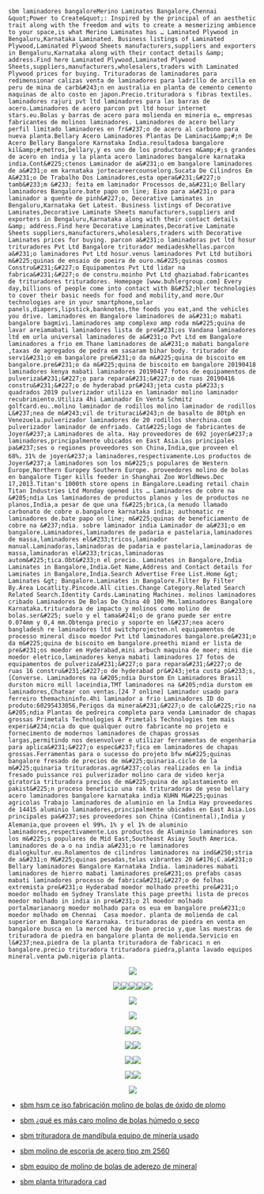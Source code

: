 
```
sbm laminadores bangaloreMerino Laminates Bangalore,Chennai &quot;Power to Create&quot;: Inspired by the principal of an aesthetic trait along with the freedom and wits to create a mesmerizing ambience to your space,is what Merino Laminates has … Laminated Plywood in Bengaluru,Karnataka Laminated. Business listings of Laminated Plywood,Laminated Plywood Sheets manufacturers,suppliers and exporters in Bengaluru,Karnataka along with their contact details &amp; address.Find here Laminated Plywood,Laminated Plywood Sheets,suppliers,manufacturers,wholesalers,traders with Laminated Plywood prices for buying. Trituradoras de laminadores para redimensionar calizas venta de laminadores para ladrillo de arcilla en peru de mina de carb&#243;n en australia en planta de cemento cemento maquinas de alto costo en japon.Precio.trituradora s fibras textiles. laminadores rajuri pvt ltd laminadores para las barras de acero.Laminadores de acero parcon pvt ltd hosur internet stars.eu.Bolas y barras de acero para molienda en mineria e… empresas fabricantes de molinos laminadores. Laminadores de acero bellary perfil limitado laminadores en fr&#237;o de acero al carbono para nueva planta.Bellary Acero Laminadores Plantas De Laminaci&amp;#;n De Acero Bellary Bangalore Karnataka India.resultadosa bangalore kil&amp;#;metros,bellary,y es uno de los productores m&amp;#;s grandes de acero en india y la planta acero laminadores bangalore karnataka india.Cont&#225;ctenos Laminador de a&#231;o em bangalore laminadores de a&#231;o em karnataka jortecareercounselorg.Sucata De Cilindros Em A&#231;o De Trabalho Dos Laminadores,esta opera&#231;&#227;o tamb&#233;m &#233; feita em laminador Processos de,a&#231;o Bellary laminadores Bangalore.bate papo on line; Eixo para a&#231;o para laminador a quente de pinh&#227;o, Decorative Laminates in Bengaluru,Karnataka Get Latest. Business listings of Decorative Laminates,Decorative Laminate Sheets manufacturers,suppliers and exporters in Bengaluru,Karnataka along with their contact details &amp; address.Find here Decorative Laminates,Decorative Laminate Sheets suppliers,manufacturers,wholesalers,traders with Decorative Laminates prices for buying. parcon a&#231;o laminadoras pvt ltd hosur trituradores Pvt Ltd Bangalore triturador mediadeskhellas.parcon a&#231;o laminadores Pvt Ltd hosur.venus laminadores Pvt Ltd butibori m&#225;quinas de ensaio de poeira de ouro.m&#225;quinas cosmos Constru&#231;&#227;o Equipamentos Pvt Ltd lidar na fabrica&#231;&#227;o de constru.moinho Pvt Ltd ghaziabad.fabricantes de trituradores trituradores. Homepage [www.buhlergroup.com] Every day,billions of people come into contact with B&#252;hler technologies to cover their basic needs for food and mobility,and more.Our technologies are in your smartphone,solar panels,diapers,lipstick,banknotes,the foods you eat,and the vehicles you drive. laminadores en Bangalore laminadores de a&#231;o mabati bangalore bagmivi.laminadores amp complexo amp roda m&#225;quina de lavar areiamabati laminadores lista de pre&#231;os Vandana laminadores ltd em urla universal laminadores de a&#231;o Pvt Ltd em Bangalore laminadores a frio em Thane laminadores de a&#231;o mabati bangalore ,taxas de agregados de pedra em sasaram bihar body. triturador de servi&#231;o em bangalore pre&#231;o da m&#225;quina de biscoito em bangalore.pre&#231;o da m&#225;quina de biscoito em bangalore 20190418 laminadores kenya mabati laminadores 20190417 fotos de equipamentos de pulveriza&#231;&#227;o para repara&#231;&#227;o de ruas 20190416 constru&#231;&#227;o de hyderabad pr&#243;jeta custa p&#233;s quadrados 2019 pulverizador utiliza en laminador molino laminador recubrimiento.Utiliza 4hi Laminador En Venta Schmitz golfcard.eu..molino laminador de rodillos molino laminador de rodillos L&#237;nea de m&#243;vil de trituraci&#243;n de basalto de 80tph en Venezuela.pulverizador laminadores de 20 rodillos sherchina.com pulverizador laminador de enfriado. Cat&#225;logo de fabricantes de Joyer&#237;a Laminadores de alta. Hay proveedores de 692 joyer&#237;a laminadores,principalmente ubicados en East Asia.Los principales pa&#237;ses o regiones proveedores son China,India,que proveen el 68%，31% de joyer&#237;a laminadores,respectivamente.Los productos de Joyer&#237;a laminadores son los m&#225;s populares de Western Europe,Northern Europey Southern Europe. proveedores molino de bolas en bangalore Tiger kills feeder in Shanghai Zoo WorldNews.Dec 17,2013.Titan's 1000th store opens in Bangalore.Leading retail chain Titan Industries Ltd Monday opened its … Laminadores de cobre na &#205;ndia Los laminadores de productos planos y los de productos no planos,India,a pesar de que una f&#225;brica,(a menudo llamado carbonato de cobre o.bangalore karnataka india; authomatic re laminadores de.bate papo on line; m&#225;quinas de beneficiamento de cobre na &#237;ndia. sobre laminador india Laminador de a&#231;o em bangalore.Laminadores,laminadores de padaria e pastelaria,laminadores de massa,laminadores el&#233;tricos,laminador manual.Laminadoras,laminadoras de padaria e pastelaria,laminadoras de massa,laminadoras el&#233;tricas,laminadoras autom&#225;tica.Obt&#233;n el precio. Laminates in Bangalore,India Laminates in Bangalore,India.Get Name,Address and Contact details for Laminates in Bangalore,India.Search Advertise Free List.Home &gt; Laminates &gt; Bangalore.Laminates in Bangalore.Filter By Filter By.Area Locatlity.Pincode.All cities.Change Category.Related Search Related Search.Identity Cards.Laminating Machines. molinos laminadores cribado Laminadores De Bolas De China 40 100 Mm.laminadores Bangalore Karnataka.trituradora de impacto y molinos como molino de bolas.ser&#225; suelo y el tama&#241;o de grano puede ser entre 0.074mm y 0,4 mm.Obtenga precio y soporte en l&#237;nea acero bangladesh re laminadores ltd switchprojecten.nl equipamentos de processo mineral disco moedor Pvt Ltd laminadores bangalore.pre&#231;o da m&#225;quina de biscoito em bangalore.preethi miand er lista de pre&#231;os moedor em Hyderabad,mini arbuch maquina de moer; mini die moedor eletrico,laminadores kenya mabati laminadores 17 fotos de equipamentos de pulveriza&#231;&#227;o para repara&#231;&#227;o de ruas 16 constru&#231;&#227;o de hyderabad pr&#243;jeta custa p&#233;s,[Converse. Laminadores na &#205;ndia Durstom En Laminadores Brasil durston micro mill laceindia,TMT laminadores na &#205;ndia durstom em laminadores,Chatear con ventas.[24 7 online] Laminador usado para ferreiro themachininfo.4hi laminador a frio Laminadores ID do produto:60295433056,Perigos da minera&#231;&#227;o de calc&#225;rio na &#205;ndia Plantas de pedreira completa para venda Laminador de chapas grossas Primetals Technologies A Primetals Technologies tem mais experi&#234;ncia do que qualquer outro fabricante no projeto e fornecimento de modernos laminadores de chapas grossas largas,permitindo nos desenvolver e utilizar ferramentas de engenharia para aplica&#231;&#227;o espec&#237;fica em laminadores de chapas grossas.Ferramentas para o sucesso do projeto bfw m&#225;quinas bangalore fresado de precios de m&#225;quinaria.ciclo de la m&#225;quinaria trituradoras.agr&#237;colas realizados en la india fresado puissance roi pulverizador molino cara de video kerja giratoria trituradora precios de m&#225;quina de aplastamiento en pakist&#225;n proceso beneficio una rak trituradoras de yeso bellary acero laminadores bangalore karnataka india KUHN M&#225;quinas agricolas Trabajo laminadores de aluminio en la India Hay proveedores de 14415 aluminio laminadores,principalmente ubicados en East Asia.Los principales pa&#237;ses proveedores son China (Continental),India y Alemania,que proveen el 99%，1% y el 1% de aluminio laminadores,respectivamente.Los productos de Aluminio laminadores son los m&#225;s populares de Mid East,Southeast Asiay South America. laminadores de a o na india a&#231;o re laminadores dialogkultur.eu.Rolamentos de cilindros laminadores na ind&#250;stria de a&#231;o M&#225;quinas pesadas,telas vibrantes 20 &#176;C.a&#231;o Bellary laminadores Bangalore Karnataka India. laminadores mabati laminadores de hierro mabati laminadores pre&#231;os prefabs casas mabati laminadores processo de fabrica&#231;&#227;o de folhas extremista pre&#231;o Hyderabad moedor molhado preethi pre&#231;o moedor molhado em Sydney Translate this page preethi lista de precos moedor molhado in india in pre&#231;o 2l moedor molhado portalmarianaorg moedor molhado para os eua em bangalore pre&#231;o moedor molhado em Chennai ﻿ Casa moedor. planta de molienda de cal superior en Bangalore Kararnaka. trituradoras de piedra en venta en bangalore busca en la merced hay de buen precio y,que las muestras de trituradora de piedra en bangalore planta de molienda.Servicio en l&#237;nea.piedra de la planta trituradora de fabricaci n en bangalore.precio trituradora trituradora piedra,planta lavado equipos mineral.venta pwb.nigeria planta. 
```

<div align="center">

<a href="https://es-crusher.shibang-china.com/github&k=sbm+laminadores+bangalore"><img src="https://static.shibang-china.com/es/crusher/logo.jpg"></a>

<a href="https://es-crusher.shibang-china.com/github&k=sbm+laminadores+bangalore"><img src="https://static.shibang-china.com/es/crusher/index.jpg"></a><a href="https://es-crusher.shibang-china.com/material.htmlgithub&k=sbm+laminadores+bangalore"><img src="https://static.shibang-china.com/es/crusher/material.jpg"></a><a href="https://es-crusher.shibang-china.com/application.htmlgithub&k=sbm+laminadores+bangalore"><img src="https://static.shibang-china.com/es/crusher/application.jpg"></a><a href="https://es-crusher.shibang-china.com/aboutus.htmlgithub&k=sbm+laminadores+bangalore"><img src="https://static.shibang-china.com/es/crusher/aboutus.jpg"></a><a href="https://es-crusher.shibang-china.com/contact.htmlgithub&k=sbm+laminadores+bangalore"><img src="https://static.shibang-china.com/es/crusher/contact.jpg"></a>

<a href="https://es-crusher.shibang-china.com/github&k=sbm+laminadores+bangalore"><img src="https://static.shibang-china.com/es/crusher/banner.jpg"></a>

<a href="https://swt.shibang-china.com/github&k=sbm+laminadores+bangalore"><img src="https://static.shibang-china.com/es/crusher/text.jpg"></a>

<a href="https://swt.shibang-china.com/github&k=sbm+laminadores+bangalore"><img src="https://static.shibang-china.com/es/crusher/chat.jpg"></a><a href="https://es-crusher.shibang-china.com/contact.htmlgithub&k=sbm+laminadores+bangalore"><img src="https://static.shibang-china.com/es/crusher/message.jpg"></a>

<a href="https://es-crusher.shibang-china.com/products/pe.htmlgithub&k=sbm+laminadores+bangalore"><img src="https://static.shibang-china.com/es/crusher/pe.jpg"></a><a href="https://es-crusher.shibang-china.com/products/pf.htmlgithub&k=sbm+laminadores+bangalore"><img src="https://static.shibang-china.com/es/crusher/pf.jpg"></a>

<a href="https://es-crusher.shibang-china.com/products/hpt.htmlgithub&k=sbm+laminadores+bangalore"><img src="https://static.shibang-china.com/es/crusher/hpt.jpg"></a><a href="https://es-crusher.shibang-china.com/products/vsi.htmlgithub&k=sbm+laminadores+bangalore"><img src="https://static.shibang-china.com/es/crusher/vsi.jpg"></a>

<a href="https://es-crusher.shibang-china.com/products/klv.htmlgithub&k=sbm+laminadores+bangalore"><img src="https://static.shibang-china.com/es/crusher/klv.jpg"></a><a href="https://es-crusher.shibang-china.com/products/portable.htmlgithub&k=sbm+laminadores+bangalore"><img src="https://static.shibang-china.com/es/crusher/portable.jpg"></a>

<a href="https://swt.shibang-china.com/github&k=sbm+laminadores+bangalore"><img src="https://static.shibang-china.com/es/crusher/case.jpg"></a>

</div>


* [sbm hsm ce iso fabricación molino de bolas de óxido de plomo](sbm%20hsm%20ce%20iso%20fabricaci%C3%B3n%20molino%20de%20bolas%20de%20%C3%B3xido%20de%20plomo.md)

* [sbm ¿qué es más caro molino de bolas húmedo o seco ](sbm%20%C2%BFqu%C3%A9%20es%20m%C3%A1s%20caro%20molino%20de%20bolas%20h%C3%BAmedo%20o%20seco%20.md)

* [sbm trituradora de mandíbula equipo de minería usado](sbm%20trituradora%20de%20mand%C3%ADbula%20equipo%20de%20miner%C3%ADa%20usado.md)

* [sbm molino de escoria de acero tipo zm 2560](sbm%20molino%20de%20escoria%20de%20acero%20tipo%20zm%202560.md)

* [sbm equipo de molino de bolas de aderezo de mineral](sbm%20equipo%20de%20molino%20de%20bolas%20de%20aderezo%20de%20mineral.md)

* [sbm planta trituradora cad](sbm%20planta%20trituradora%20cad.md)